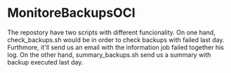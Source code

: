 # MonitoreBackupsOCI
The repostory have two scripts with different funcionality. 
On one hand, check_backups.sh would be in order to check backups with failed last day. 
Furthmore, it'll send us an email with the information job failed together his log.
On the other hand, summary_backups.sh send us a summary with backup executed last day.
